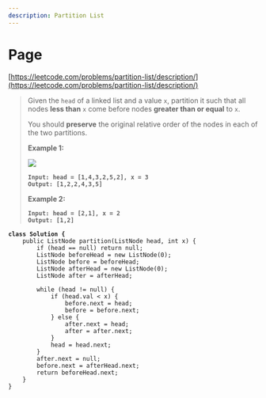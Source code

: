 ```yaml
---
description: Partition List
---
```


# Page

[https://leetcode.com/problems/partition-list/description/](https://leetcode.com/problems/partition-list/description/)

> Given the `head` of a linked list and a value `x`, partition it such that all nodes **less than** `x` come before nodes **greater than or equal** to `x`.
>
> You should **preserve** the original relative order of the nodes in each of the two partitions.
>
> &#x20;
>
> **Example 1:**
>
> ![](https://assets.leetcode.com/uploads/2021/01/04/partition.jpg)
>
> <pre><code><strong>Input: head = [1,4,3,2,5,2], x = 3
> </strong><strong>Output: [1,2,2,4,3,5]
> </strong></code></pre>
>
> **Example 2:**
>
> <pre><code><strong>Input: head = [2,1], x = 2
> </strong><strong>Output: [1,2]
> </strong></code></pre>

<pre><code><strong>class Solution {
</strong>    public ListNode partition(ListNode head, int x) {
        if (head == null) return null;
        ListNode beforeHead = new ListNode(0);
        ListNode before = beforeHead;
        ListNode afterHead = new ListNode(0);
        ListNode after = afterHead;

        while (head != null) {
            if (head.val &#x3C; x) {
                before.next = head;
                before = before.next;
            } else {
                after.next = head;
                after = after.next;
            }
            head = head.next;
        }
        after.next = null;
        before.next = afterHead.next;
        return beforeHead.next;
    }
}
</code></pre>
